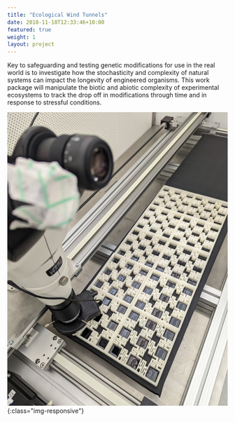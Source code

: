 ```yaml
---
title: "Ecological Wind Tunnels"
date: 2018-11-18T12:33:46+10:00
featured: true
weight: 1
layout: project
---
```


Key to safeguarding and testing genetic modifications for use in the real world is to investigate how the stochasticity and complexity of natural systems can impact the longevity of engineered organisms. This work package will manipulate the biotic and abiotic complexity of experimental ecosystems to track the drop off in modifications through time and in response to stressful conditions.

![Ecological Wind Tunnel](/images/projects/wind-tunnels-01.jpg){:class="img-responsive"}